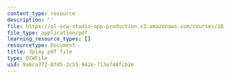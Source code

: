 ```yaml
---
content_type: resource
description: ''
file: https://ol-ocw-studio-app-production.s3.amazonaws.com/courses/18-03sc-differential-equations-fall-2011/9a6ca7720fd52c55942e713e748fcb2e_2IBWxERRjvM.pdf
file_type: application/pdf
learning_resource_types: []
resourcetype: Document
title: 3play pdf file
type: OCWFile
uid: 9a6ca772-0fd5-2c55-942e-713e748fcb2e
---
```

